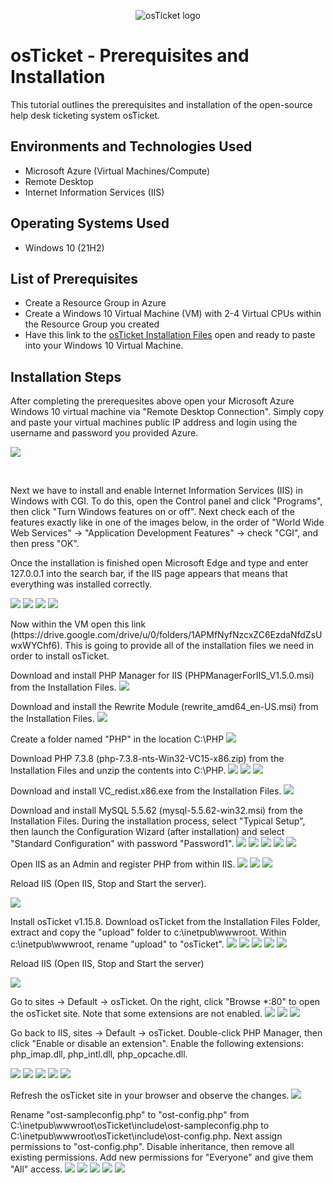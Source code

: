 <p align="center">
<img src="https://i.imgur.com/Clzj7Xs.png" alt="osTicket logo"/>
</p>

<h1>osTicket - Prerequisites and Installation</h1>
This tutorial outlines the prerequisites and installation of the open-source help desk ticketing system osTicket.<br />

<h2>Environments and Technologies Used</h2>

- Microsoft Azure (Virtual Machines/Compute)
- Remote Desktop
- Internet Information Services (IIS)

<h2>Operating Systems Used </h2>

- Windows 10</b> (21H2)

<h2>List of Prerequisites</h2>

- Create a Resource Group in Azure
- Create a Windows 10 Virtual Machine (VM) with 2-4 Virtual CPUs within the Resource Group you created
- Have this link to the [osTicket Installation Files](https://drive.google.com/drive/u/0/folders/1APMfNyfNzcxZC6EzdaNfdZsUwxWYChf6) open and ready to paste into your Windows 10 Virtual Machine.

<h2>Installation Steps</h2>

<p>
After completing the prerequesites above open your Microsoft Azure Windows 10 virtual machine via "Remote Desktop Connection".
Simply copy and paste your virtual machines public IP address and login using the username and password you provided Azure.
</p>
<p>
<img src="https://i.imgur.com/aCVH5Sq.png">
</p>
<br />

<p>
Next we have to install and enable Internet Information Services (IIS) in Windows with CGI. To do this, open the Control panel and click "Programs", then click "Turn Windows features on or off". Next check each of the features exactly like in one of the images below, in the order of "World Wide Web Services" -> "Application Development Features" -> check "CGI", and then press "OK". 

Once the installation is finished open Microsoft Edge and type and enter 127.0.0.1 into the search bar, if the IIS page appears that means that everything was installed correctly.
</p>
<p>
<img src="https://i.imgur.com/IQH33cf.png">
<img src="https://i.imgur.com/p7TsqoH.png">
<img src="https://camo.githubusercontent.com/27dacaaa327beb3d34eba9fefa06ee647f5340d4289770b3bde0c042d8233440/68747470733a2f2f692e696d6775722e636f6d2f37475646734d4e2e706e67"/>
<img src="https://i.imgur.com/syVKVO4.png">
</p>

<p>
Now within the VM open this link (https://drive.google.com/drive/u/0/folders/1APMfNyfNzcxZC6EzdaNfdZsUwxWYChf6). This is going to provide all of the installation files we need in order to install osTicket.
  
Download and install PHP Manager for IIS (PHPManagerForIIS_V1.5.0.msi) from the Installation Files.
<img src="https://i.imgur.com/b4K90DP.png">

Download and install the Rewrite Module (rewrite_amd64_en-US.msi) from the Installation Files.
<img src="https://i.gyazo.com/a0e9c68340ab1e7e6c046d9030d76db9.png">
  
Create a folder named "PHP" in the location C:\PHP
<img src="https://i.gyazo.com/029bcb938fb400c7b03836cab8d63150.png">
  
Download PHP 7.3.8 (php-7.3.8-nts-Win32-VC15-x86.zip) from the Installation Files and unzip the contents into C:\PHP.
<img src="https://i.gyazo.com/14855f2802e4a90b0d7e18c057bb4c29.png">
<img src="https://i.gyazo.com/9c9c967a17559e45a8134e6435259a7e.png">
<img src="https://i.gyazo.com/912b26f2e87cf1627f2e3a23d1d92e3a.png">
  
Download and install VC_redist.x86.exe from the Installation Files.
<img src="https://i.gyazo.com/be0375247a2c0e5aa9215fc50fe5c64a.png">

Download and install MySQL 5.5.62 (mysql-5.5.62-win32.msi) from the Installation Files. During the installation process, select "Typical Setup", then launch the Configuration Wizard (after installation) and select "Standard Configuration" with password "Password1".
<img src="https://i.gyazo.com/943c13b4805569234fbaae63156748eb.png">
<img src="https://i.gyazo.com/07a7de5cf1ce3efa83d95b9168eed72d.png">
<img src="https://i.gyazo.com/4578a4201546941acfab6ce3923631d4.png">
<img src="https://i.gyazo.com/f7857f33a399c5492eedaa644e4ae6a0.png">
<img src="https://i.gyazo.com/e6721a1a99ee461c50ba94520a3e4e3a.png">  
  
Open IIS as an Admin and register PHP from within IIS.
<img src="https://i.gyazo.com/93c4a3ec8a09046039bb007b0aa9d588.png">
<img src="https://i.gyazo.com/f6c789ca23a21e99af894c6e85b3e128.png">
<img src="https://i.gyazo.com/fd6c837a883ed1b17abb00af4892e0bb.png">

<p>Reload IIS (Open IIS, Stop and Start the server).</p>
<img src="https://i.gyazo.com/86285f2b8b2d653c687f3b4b4ff5ed40.png">
</p>

Install osTicket v1.15.8. Download osTicket from the Installation Files Folder, extract and copy the "upload" folder to c:\inetpub\wwwroot. Within c:\inetpub\wwwroot, rename "upload" to "osTicket".
<img src="https://i.gyazo.com/10db29676bd6bf7bebe7b88004caee40.png">
<img src="https://i.gyazo.com/2f1d1924bcf67fa1b632a13ed6cbb32e.png">
<img src="https://i.gyazo.com/b5519a9c510f93b366361d991da76b68.png">
<img src="https://i.gyazo.com/48f6b0b3aa63c8c8c535da64d001bbb7.png">
<img src="https://i.gyazo.com/dd2b3fc029b777b97e1b0ed8b1bb7656.png">
<p>Reload IIS (Open IIS, Stop and Start the server)</p>
<img src="https://i.gyazo.com/f4ddd49848cca4b5c12746d58f9c2d27.png">

Go to sites -> Default -> osTicket. On the right, click "Browse *:80" to open the osTicket site. Note that some extensions are not enabled.
<img src="https://i.gyazo.com/234776513ac0bf7020151f154b3e3568.png">
<img src="https://i.gyazo.com/fb9ec6919de67dce639c5341536492eb.png">
<img src="https://i.gyazo.com/529c109a5d65030dd986e1bfcadc7128.png">

<p>Go back to IIS, sites -> Default -> osTicket. Double-click PHP Manager, then click "Enable or disable an extension". Enable the following extensions: php_imap.dll, php_intl.dll, php_opcache.dll.</p>
<img src="https://i.gyazo.com/fd9712a5a576e8eb9d940595dc58b51d.png">
<img src="https://i.gyazo.com/685abe3674de537d8390e8e5e7cafb38.png">
<img src="https://i.gyazo.com/3dc8db4040086de220cc14f9a159bee1.png">
<img src="https://i.gyazo.com/b2b55a555ad5118b476be4b365d78675.png">
<img src="https://i.gyazo.com/281b58d87cba1089bb922dee9eea3031.png">

Refresh the osTicket site in your browser and observe the changes.
<img src="https://i.gyazo.com/1045dfd05ce33c23e0fb4dd3a849231a.png">

Rename "ost-sampleconfig.php" to "ost-config.php" from C:\inetpub\wwwroot\osTicket\include\ost-sampleconfig.php to C:\inetpub\wwwroot\osTicket\include\ost-config.php. 
Next assign permissions to "ost-config.php". Disable inheritance, then remove all existing permissions. Add new permissions for "Everyone" and give them "All" access.
<img src="https://i.gyazo.com/006ea8148836f968c01527a3c2ce6032.png">
<img src="https://i.gyazo.com/8e0cefc85dff5769d4757bd8ff7736ed.png">
<img src="https://i.gyazo.com/def3f685bd70b33d95cb1ae2e688a085.png">
<img src="https://i.gyazo.com/56616ef3f64bc3576b3f8b361e357499.png">
<img src="https://i.gyazo.com/e0559add517d1f406964bfdd8b6cdcd0.png">
